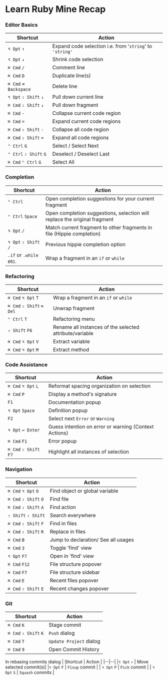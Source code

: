 # Learn Ruby Mine Recap

### Editor Basics
| Shortcut | Action |
|--|--|
| `⌥ Opt` `↑` | Expand code selection  i.e. from '`string`' to `'string'` |
|`⌥ Opt` `↓` | Shrink code selection |
| `⌘ Cmd` `/` | Comment line |
|`⌘ Cmd` `D` | Duplicate line(s) |
| `⌘ Cmd` `⌫ Backspace` | Delete line |
| `⌥ Opt` `⇧ Shift` `↓` | Pull down current line |
| `⌘ Cmd` `⇧ Shift` `↓` | Pull down fragment |
|  `⌘ Cmd` `-` | Collapse current code region |
| `⌘ Cmd` `=` | Expand current code regions |
|  `⌘ Cmd` `⇧ Shift` `-` | Collapse all code region |
| `⌘ Cmd` `⇧ Shift` `=` | Expand all code regions |
| `⌃ Ctrl` `G` | Select / Select Next | 
| `⌃ Ctrl` `⇧ Shift` `G` | Deselect / Deselect Last | 
|`⌘ Cmd` `⌃ Ctrl` `G` | Select All | 

### Completion

| Shortcut | Action |
|--|--|
|`⌃ Ctrl` | Open completion suggestions for your current fragment | 
|`⌃ Ctrl` `Space` | Open completion suggestions, selection will replace the original fragment |
| `⌥ Opt` `/` | Match current fragment to other fragments in file (Hippie completion)|
| `⌥ Opt` `⇧ Shift` `/` | Previous hippie completion option|
| `.if` or `.while` etc.| Wrap a fragment in an `if` or `while` |



### Refactoring

| Shortcut | Action |
|--|--|
|`⌘ Cmd` `⌥ Opt` `T` | Wrap a fragment in an `if` or `while` |
|`⌘ Cmd` `⇧ Shift` `⌦ Del` | Unwrap fragment |
| `⌃ Ctrl` `T` | Refactoring menu |
|`⇧ Shift` `F6` | Rename all instances of the selected attribute/variable |
| `⌘ Cmd` `⌥ Opt` `V` | Extract variable |
| `⌘ Cmd` `⌥ Opt` `M` | Extract method | 

### Code Assistance

| Shortcut | Action |
|--|--|
|`⌘ Cmd` `⌥ Opt` `L` | Reformat spacing organization on selection |
|`⌘ Cmd` `P` | Display a method's signature | 
| `F1` | Documentation popup | 
| `⌥ Opt` `Space` | Definition popup |
| `F2` | Select next `Error` or `Warning` |
| `⌥ Opt` `↩ Enter`   | Guess intention on error or warning (Context Actions)|
| `⌘ Cmd` `F1` | Error popup |
| `⌘ Cmd` `⇧ Shift` `F7` | Highlight all instances of selection |

### Navigation
| Shortcut | Action |
|--|--|
| `⌘ Cmd` `⌥ Opt` `O` | Find object or global variable |
|`⌘ Cmd` `⇧ Shift` `O` | Find file |
| `⌘ Cmd` `⇧ Shift` `A` | Find action |
| `⇧ Shift` `⇧ Shift` | Search everywhere |
| `⌘ Cmd` `⇧ Shift` `F` | Find in files |
|`⌘ Cmd` `⇧ Shift` `R` | Replace in files |
|  `⌘ Cmd` `B` | Jump to declaration/ See all usages |
| `⌘ Cmd` `3` | Toggle 'find' view|
| `⌥ Opt` `F7` | Open in 'find' view |
| `⌘ Cmd` `F12` | File structure popover| 
| `⌘ Cmd` `F7` | File structure sidebar |
| `⌘ Cmd` `E` | Recent files popover |
| `⌘ Cmd` `⇧ Shift` `E` | Recent changes popover |

### Git 

| Shortcut | Action |
|--|--|
|`⌘ Cmd` `K` | Stage commit |
|`⌘ Cmd` `⇧ Shift` `K` | `Push` dialog |
|`⌘ Cmd` `T`| `Update Project` dialog|
| `⌘ Cmd` `9` | Open Commit History | 

In rebasing commits dialog
| Shortcut | Action |
|--|--|
|`⌥ Opt` `↑` | Move selected commit(s)|
|`⌥ Opt` `F` | `Fixup` commit  |
| `⌥ Opt` `P` | `Pick` commit |
| `⌥ Opt` `S` | `Squash` commits |







